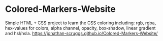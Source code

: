 # Colored-Markers-Website
Simple HTML + CSS project to learn the CSS coloring including:
rgb, rgba, hex-values for colors, alpha channel, opacity, box-shadow, 
linear gradient and hsl/hsla.
https://jonathan-scruggs.github.io/Colored-Markers-Website/
